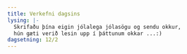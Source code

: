 ```yaml
---
title: Verkefni dagsins
lysing: |-
  Skrifaðu þína eigin jólalega jólasögu og sendu okkur, 
  hún gæti verið lesin upp í þáttunum okkar ...:)
dagsetning: 12/2
---
```


